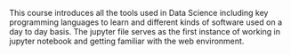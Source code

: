 This course introduces all the tools used in Data Science including key programming languages to learn and different kinds of software used on a day to day basis. The jupyter file serves as the first instance of working in jupyter notebook and getting familiar with the web environment.

